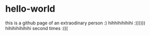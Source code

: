 # hello-world
this is a github  page of an extraodinary person :) 
hihhihihihihi :))))))
hihihihihihihi second times :(((
